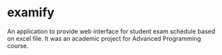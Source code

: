 # examify
An application to provide web interface for student exam schedule based on excel file. It was an academic project for Advanced Programming course.
